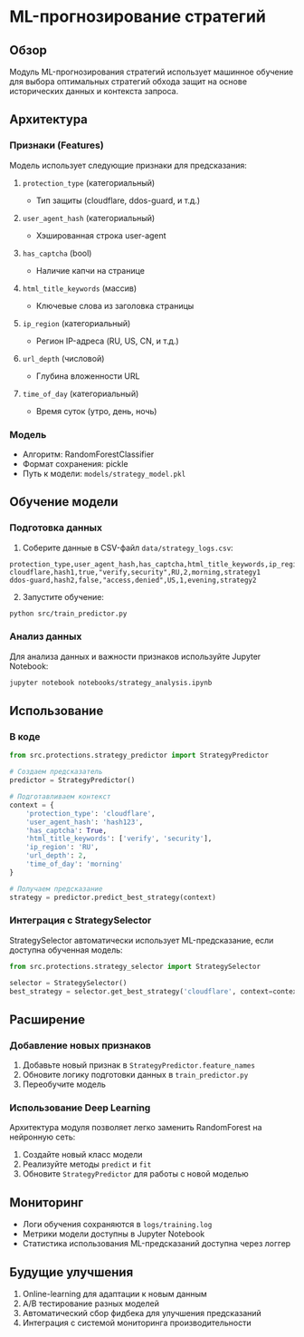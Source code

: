 # ML-прогнозирование стратегий

## Обзор

Модуль ML-прогнозирования стратегий использует машинное обучение для выбора оптимальных стратегий обхода защит на основе исторических данных и контекста запроса.

## Архитектура

### Признаки (Features)

Модель использует следующие признаки для предсказания:

1. `protection_type` (категориальный)
   - Тип защиты (cloudflare, ddos-guard, и т.д.)

2. `user_agent_hash` (категориальный)
   - Хэшированная строка user-agent

3. `has_captcha` (bool)
   - Наличие капчи на странице

4. `html_title_keywords` (массив)
   - Ключевые слова из заголовка страницы

5. `ip_region` (категориальный)
   - Регион IP-адреса (RU, US, CN, и т.д.)

6. `url_depth` (числовой)
   - Глубина вложенности URL

7. `time_of_day` (категориальный)
   - Время суток (утро, день, ночь)

### Модель

- Алгоритм: RandomForestClassifier
- Формат сохранения: pickle
- Путь к модели: `models/strategy_model.pkl`

## Обучение модели

### Подготовка данных

1. Соберите данные в CSV-файл `data/strategy_logs.csv`:
```csv
protection_type,user_agent_hash,has_captcha,html_title_keywords,ip_region,url_depth,time_of_day,strategy_name
cloudflare,hash1,true,"verify,security",RU,2,morning,strategy1
ddos-guard,hash2,false,"access,denied",US,1,evening,strategy2
```

2. Запустите обучение:
```bash
python src/train_predictor.py
```

### Анализ данных

Для анализа данных и важности признаков используйте Jupyter Notebook:
```bash
jupyter notebook notebooks/strategy_analysis.ipynb
```

## Использование

### В коде

```python
from src.protections.strategy_predictor import StrategyPredictor

# Создаем предсказатель
predictor = StrategyPredictor()

# Подготавливаем контекст
context = {
    'protection_type': 'cloudflare',
    'user_agent_hash': 'hash123',
    'has_captcha': True,
    'html_title_keywords': ['verify', 'security'],
    'ip_region': 'RU',
    'url_depth': 2,
    'time_of_day': 'morning'
}

# Получаем предсказание
strategy = predictor.predict_best_strategy(context)
```

### Интеграция с StrategySelector

StrategySelector автоматически использует ML-предсказание, если доступна обученная модель:

```python
from src.protections.strategy_selector import StrategySelector

selector = StrategySelector()
best_strategy = selector.get_best_strategy('cloudflare', context=context)
```

## Расширение

### Добавление новых признаков

1. Добавьте новый признак в `StrategyPredictor.feature_names`
2. Обновите логику подготовки данных в `train_predictor.py`
3. Переобучите модель

### Использование Deep Learning

Архитектура модуля позволяет легко заменить RandomForest на нейронную сеть:

1. Создайте новый класс модели
2. Реализуйте методы `predict` и `fit`
3. Обновите `StrategyPredictor` для работы с новой моделью

## Мониторинг

- Логи обучения сохраняются в `logs/training.log`
- Метрики модели доступны в Jupyter Notebook
- Статистика использования ML-предсказаний доступна через логгер

## Будущие улучшения

1. Online-learning для адаптации к новым данным
2. A/B тестирование разных моделей
3. Автоматический сбор фидбека для улучшения предсказаний
4. Интеграция с системой мониторинга производительности 
